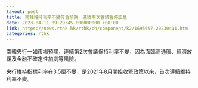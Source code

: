 ```yaml
---
layout: post
title: 南韓維持利率不變符合預期　連續兩次會議暫停加息
date: 2023-04-11 09:29:45.000000000 +08:00
link: https://news.rthk.hk/rthk/ch/component/k2/1695697-20230411.htm
categories: rthk
---
```


南韓央行一如市場預期，連續第2次會議保持利率不變，因為面臨高通脹、經濟放緩及金融不確定性加劇等風險。

央行維持指標利率在3.5厘不變，是2021年8月開始收緊政策以來，首次連續維持利率不變。
